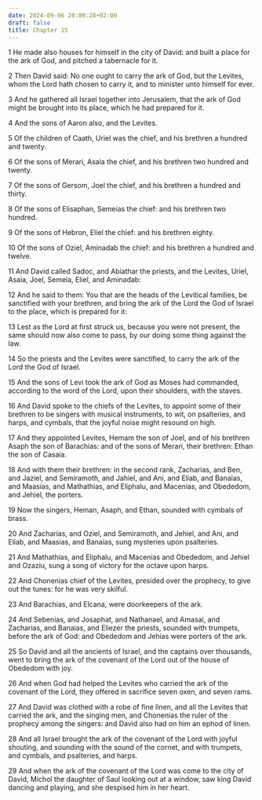 ```yaml
---
date: 2024-09-06 20:00:28+02:00
draft: false
title: Chapter 15
---
```




1 He made also houses for himself in the city of David: and built a place for the ark of God, and pitched a tabernacle for it.

2 Then David said: No one ought to carry the ark of God, but the Levites, whom the Lord hath chosen to carry it, and to minister unto himself for ever.

3 And he gathered all Israel together into Jerusalem, that the ark of God might be brought into its place, which he had prepared for it.

4 And the sons of Aaron also, and the Levites.

5 Of the children of Caath, Uriel was the chief, and his brethren a hundred and twenty.

6 Of the sons of Merari, Asaia the chief, and his brethren two hundred and twenty.

7 Of the sons of Gersom, Joel the chief, and his brethren a hundred and thirty.

8 Of the sons of Elisaphan, Semeias the chief: and his brethren two hundred.

9 Of the sons of Hebron, Eliel the chief: and his brethren eighty.

10 Of the sons of Oziel, Aminadab the chief: and his brethren a hundred and twelve.

11 And David called Sadoc, and Abiathar the priests, and the Levites, Uriel, Asaia, Joel, Semeia, Eliel, and Aminadab:

12 And he said to them: You that are the heads of the Levitical families, be sanctified with your brethren, and bring the ark of the Lord the God of Israel to the place, which is prepared for it:

13 Lest as the Lord at first struck us, because you were not present, the same should now also come to pass, by our doing some thing against the law.

14 So the priests and the Levites were sanctified, to carry the ark of the Lord the God of Israel.

15 And the sons of Levi took the ark of God as Moses had commanded, according to the word of the Lord, upon their shoulders, with the staves.

16 And David spoke to the chiefs of the Levites, to appoint some of their brethren to be singers with musical instruments, to wit, on psalteries, and harps, and cymbals, that the joyful noise might resound on high.

17 And they appointed Levites, Hemam the son of Joel, and of his brethren Asaph the son of Barachias: and of the sons of Merari, their brethren: Ethan the son of Casaia.

18 And with them their brethren: in the second rank, Zacharias, and Ben, and Jaziel, and Semiramoth, and Jahiel, and Ani, and Eliab, and Banaias, and Maasias, and Mathathias, and Eliphalu, and Macenias, and Obededom, and Jehiel, the porters.

19 Now the singers, Heman, Asaph, and Ethan, sounded with cymbals of brass.

20 And Zacharias, and Oziel, and Semiramoth, and Jehiel, and Ani, and Eliab, and Maasias, and Banaias, sung mysteries upon psalteries.

21 And Mathathias, and Eliphalu, and Macenias and Obededom, and Jehiel and Ozaziu, sung a song of victory for the octave upon harps.

22 And Chonenias chief of the Levites, presided over the prophecy, to give out the tunes: for he was very skilful.

23 And Barachias, and Elcana, were doorkeepers of the ark.

24 And Sebenias, and Josaphat, and Nathanael, and Amasai, and Zacharias, and Banaias, and Eliezer the priests, sounded with trumpets, before the ark of God: and Obededom and Jehias were porters of the ark.

25 So David and all the ancients of Israel, and the captains over thousands, went to bring the ark of the covenant of the Lord out of the house of Obededom with joy.

26 And when God had helped the Levites who carried the ark of the covenant of the Lord, they offered in sacrifice seven oxen, and seven rams.

27 And David was clothed with a robe of fine linen, and all the Levites that carried the ark, and the singing men, and Chonenias the ruler of the prophecy among the singers: and David also had on him an ephod of linen.

28 And all Israel brought the ark of the covenant of the Lord with joyful shouting, and sounding with the sound of the cornet, and with trumpets, and cymbals, and psalteries, and harps.

29 And when the ark of the covenant of the Lord was come to the city of David, Michol the daughter of Saul looking out at a window, saw king David dancing and playing, and she despised him in her heart.

